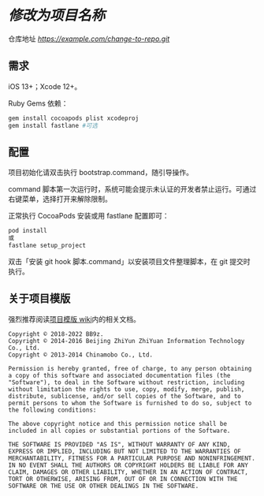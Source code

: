 # *修改为项目名称*

仓库地址 *https://example.com/change-to-repo.git*

## 需求

iOS 13+；Xcode 12+。

Ruby Gems 依赖：

```sh
gem install cocoapods plist xcodeproj
gem install fastlane #可选
```

## 配置

项目初始化请双击执行 bootstrap.command，随引导操作。

command 脚本第一次运行时，系统可能会提示未认证的开发者禁止运行。可通过右键菜单，选择打开来解除限制。

正常执行 CocoaPods 安装或用 fastlane 配置即可：

```sh
pod install
或
fastlane setup_project
```

双击「安装 git hook 脚本.command」以安装项目文件整理脚本，在 git 提交时执行。

## 关于项目模版

强烈推荐阅读[项目模版 wiki](https://github.com/BB9z/iOS-Project-Template/wiki)内的相关文档。

```text
Copyright © 2018-2022 BB9z.
Copyright © 2014-2016 Beijing ZhiYun ZhiYuan Information Technology Co., Ltd.
Copyright © 2013-2014 Chinamobo Co., Ltd.

Permission is hereby granted, free of charge, to any person obtaining a copy of this software and associated documentation files (the "Software"), to deal in the Software without restriction, including without limitation the rights to use, copy, modify, merge, publish, distribute, sublicense, and/or sell copies of the Software, and to permit persons to whom the Software is furnished to do so, subject to the following conditions:

The above copyright notice and this permission notice shall be included in all copies or substantial portions of the Software.

THE SOFTWARE IS PROVIDED "AS IS", WITHOUT WARRANTY OF ANY KIND, EXPRESS OR IMPLIED, INCLUDING BUT NOT LIMITED TO THE WARRANTIES OF MERCHANTABILITY, FITNESS FOR A PARTICULAR PURPOSE AND NONINFRINGEMENT. IN NO EVENT SHALL THE AUTHORS OR COPYRIGHT HOLDERS BE LIABLE FOR ANY CLAIM, DAMAGES OR OTHER LIABILITY, WHETHER IN AN ACTION OF CONTRACT, TORT OR OTHERWISE, ARISING FROM, OUT OF OR IN CONNECTION WITH THE SOFTWARE OR THE USE OR OTHER DEALINGS IN THE SOFTWARE.
```
